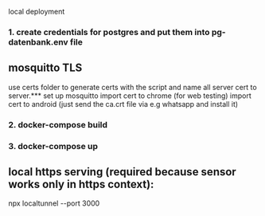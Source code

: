 local deployment

### 1. create credentials for postgres and put them into pg-datenbank.env file

## mosquitto TLS
use certs folder to generate certs with the script and name all server cert to server.***
set up mosquitto
import cert to chrome (for web testing)
import cert to android (just send the ca.crt file via e.g whatsapp and install it)

### 2. docker-compose build
### 3. docker-compose up

## local https serving (required because sensor works only in https context):
npx localtunnel --port 3000
